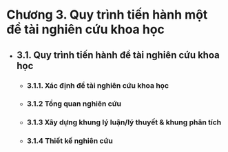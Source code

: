 # Chương 3. Quy trình tiến hành một đề tài nghiên cứu khoa học
- ## 3.1. Quy trình tiến hành đề tài nghiên cứu khoa học
	- ### 3.1.1. Xác định đề tài nghiên cứu khoa học
	- ### 3.1.2 Tổng quan nghiên cứu
	- ### 3.1.3 Xây dựng khung lý luận/lý thuyết & khung phân tích
	- ### 3.1.4 Thiết kế nghiên cứu